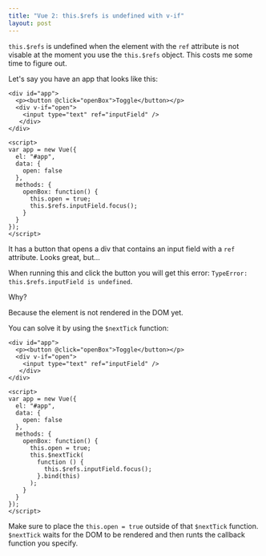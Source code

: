 ```yaml
---
title: "Vue 2: this.$refs is undefined with v-if"
layout: post
---
```


`this.$refs` is undefined when the element with the `ref` attribute is not visable at the moment you use the `this.$refs` object. This costs me some time to figure out.

Let's say you have an app that looks like this:

```vue
<div id="app">
  <p><button @click="openBox">Toggle</button></p>
  <div v-if="open">
    <input type="text" ref="inputField" />
   </div>
</div>

<script>
var app = new Vue({
  el: "#app",
  data: {
    open: false
  },
  methods: {
    openBox: function() {
      this.open = true;
      this.$refs.inputField.focus();
    }
  }
});
</script>
```

It has a button that opens a div that contains an input field with a `ref` attribute. Looks great, but...

When running this and click the button you will get this error: `TypeError: this.$refs.inputField is undefined`.

Why? 

Because the element is not rendered in the DOM yet.

You can solve it by using the `$nextTick` function:

```vue
<div id="app">
  <p><button @click="openBox">Toggle</button></p>
  <div v-if="open">
    <input type="text" ref="inputField" />
   </div>
</div>

<script>
var app = new Vue({
  el: "#app",
  data: {
    open: false
  },
  methods: {
    openBox: function() {
      this.open = true;
      this.$nextTick(
        function () {
          this.$refs.inputField.focus();
        }.bind(this)
      );
    }
  }
});
</script>
```

Make sure to place the `this.open = true` outside of that `$nextTick` function. `$nextTick` waits for the DOM to be rendered and then runts the callback function you specify.
